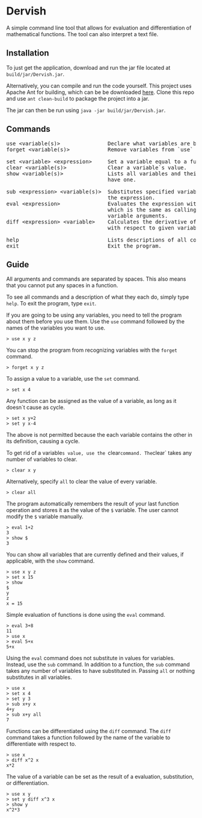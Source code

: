 # Dervish
A simple command line tool that allows for evaluation and differentiation of mathematical functions. The tool can also interpret a text file.

## Installation
To just get the application, download and run the jar file located at `build/jar/Dervish.jar`.

Alternatively, you can compile and run the code yourself. This project uses Apache Ant for building, which can be be downloaded [here](http://ant.apache.org/bindownload.cgi). Clone this repo and use `ant clean-build` to package the project into a jar.

The jar can then be run using `java -jar build/jar/Dervish.jar`.

## Commands
<pre>
use &lt;variable(s)&gt;               Declare what variables are being used.
forget &lt;variable(s)&gt;            Remove variables from `use` list.

set &lt;variable> &lt;expression&gt;     Set a variable equal to a function.
clear &lt;variable(s)&gt;             Clear a variable`s value.
show &lt;variable(s)&gt;              Lists all variables and their values, if they
                                have one.

sub &lt;expression&gt; &lt;variable(s)&gt;  Substitutes specified variables and evaluates
                                the expression.
eval &lt;expression&gt;               Evaluates the expression without substitution,
                                which is the same as calling `sub` with no
                                variable arguments.
diff &lt;expression&gt; &lt;variable&gt;    Calculates the derivative of the expression
                                with respect to given variable.

help                            Lists descriptions of all commands.
exit                            Exit the program.
</pre>

## Guide
All arguments and commands are separated by spaces. This also means that you cannot put any spaces in a function.

To see all commands and a description of what they each do, simply type `help`. To exit the program, type `exit`.

If you are going to be using any variables, you need to tell the program about them before you use them. Use the `use` command followed by the names of the variables you want to use.

    > use x y z

You can stop the program from recognizing variables with the `forget` command.

    > forget x y z

To assign a value to a variable, use the `set` command.

    > set x 4

Any function can be assigned as the value of a variable, as long as it doesn`t cause as cycle.

    > set x y+2
    > set y x-4

The above is not permitted because the each variable contains the other in its definition, causing a cycle.

To get rid of a variable`s value, use the `clear` command. The `clear` takes any number of variables to clear.

    > clear x y

Alternatively, specify `all` to clear the value of every variable.

    > clear all

The program automatically remembers the result of your last function operation and stores it as the value of the `$` variable. The user cannot modify the `$` variable manually.

    > eval 1+2
    3
    > show $
    3

You can show all variables that are currently defined and their values, if applicable, with the `show` command.

    > use x y z
    > set x 15
    > show
    $
    y
    z
    x = 15

Simple evaluation of functions is done using the `eval` command.

    > eval 3+8
    11
    > use x
    > eval 5+x
    5+x

Using the `eval` command does not substitute in values for variables. Instead, use the `sub` command. In addition to a function, the `sub` command takes any number of variables to have substituted in. Passing `all` or nothing substitutes in all variables.

    > use x
    > set x 4
    > set y 3
    > sub x+y x
    4+y
    > sub x+y all
    7

Functions can be differentiated using the `diff` command. The `diff` command takes a function followed by the name of the variable to differentiate with respect to.

    > use x
    > diff x^2 x
    x*2

The value of a variable can be set as the result of a evaluation, substitution, or differentiation.

    > use x y
    > set y diff x^3 x
    > show y
    x^2*3
